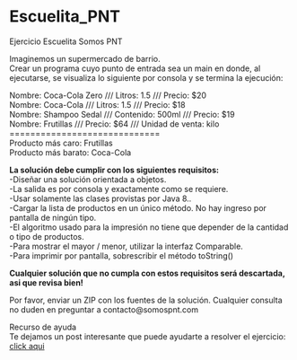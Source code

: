 # Escuelita_PNT

Ejercicio Escuelita Somos PNT


<p>Imaginemos un supermercado de barrio.<br>
Crear un programa cuyo punto de entrada sea un main en donde, al ejecutarse, se visualiza lo siguiente por consola y se termina la ejecución:</p>


<p>
Nombre: Coca-Cola Zero /// Litros: 1.5 /// Precio: $20<br>
Nombre: Coca-Cola /// Litros: 1.5 /// Precio: $18<br>
Nombre: Shampoo Sedal /// Contenido: 500ml /// Precio: $19<br>
Nombre: Frutillas /// Precio: $64 /// Unidad de venta: kilo<br>
=============================<br>
Producto más caro: Frutillas<br>
Producto más barato: Coca-Cola<br>
</p>

<p><strong>La solución debe cumplir con los siguientes requisitos:</strong><br>
-Diseñar una solución orientada a objetos.<br>
-La salida es por consola y exactamente como se requiere.<br>
-Usar solamente las clases provistas por Java 8..<br>
-Cargar la lista de productos en un único método. No hay ingreso por pantalla de ningún tipo.<br>
-El algoritmo usado para la impresión no tiene que depender de la cantidad o tipo de productos.<br>
-Para mostrar el mayor / menor, utilizar la interfaz Comparable.<br>
-Para imprimir por pantalla, sobrescribir el método toString()<br>
<p><strong>Cualquier solución que no cumpla con estos requisitos será descartada, asi que revisa bien!</strong></p>
<p>Por favor, enviar un ZIP con los fuentes de la solución. Cualquier consulta no duden en preguntar a contacto@somospnt.com</p>

<p>Recurso de ayuda<br>
Te dejamos un post interesante que puede ayudarte a resolver el ejercicio: <a href="http://migranitodejava.blogspot.com.ar/2011/06/programacion-orientada-objetos-con-java.html" target="_blanck">click aqui</a><p>
